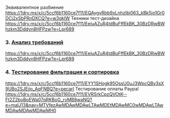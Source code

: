 Эквивалентное разбиение
https://1drv.ms/x/c/5ccf6b1160ce7f11/EQAygyRbb9xLnhzIbi063_kBk5jo1Gr0DCi2xSbPRnDXCQ?e=w3gkIW
Техники тест-дизайна
https://1drv.ms/x/c/5ccf6b1160ce7f11/EeiuAZuR4tdBuFffEkBK_30BzDRwBWhzkm3Dddyn8HFPzw?e=Lpr689
### 3. [Анализ требований](https://docs.google.com/spreadsheets/d/1wGx-cINWzmXFFgs8lxkUGRWs-QW8HCoTLCTuyigGFsA/edit?usp=sharing)
https://1drv.ms/x/c/5ccf6b1160ce7f11/EeiuAZuR4tdBuFffEkBK_30BzDRwBWhzkm3Dddyn8HFPzw?e=Lpr689

### 4. [Тестирование фильтрация и сортировка](https://docs.google.com/spreadsheets/d/1zDfvEP7GLWuouUm01nlmoPL6eXgAYTXmB9ciDf0TZHw/edit?usp=sharing)

https://1drv.ms/x/c/5ccf6b1160ce7f11/EYY1SHogk95OssU0uJ3WpcQBy3sX9UBo2SJEjjo_AqFNBQ?e=pecarl
Тестирование оплаты Paypal
https://1drv.ms/x/c/5ccf6b1160ce7f11/EVRSrkCpzQVOtK--Ft2Z2boBoEWa07qRKBoG_rvMB8waNQ?e=maIJ13&nav=MTVfezAwMDAwMDAwLTAwMDEtMDAwMC0wMDAwLTAwMDAwMDAwMDAwMH0
